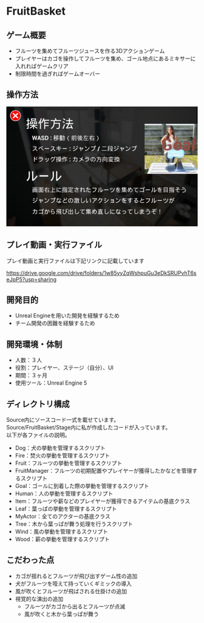 # FruitBasket
## ゲーム概要
- フルーツを集めてフルーツジュースを作る3Dアクションゲーム
- プレイヤーはカゴを操作してフルーツを集め、ゴール地点にあるミキサーに入れればゲームクリア
- 制限時間を過ぎればゲームオーバー

## 操作方法
![](https://github.com/RyoyaMaejima/Fruit_Basket/blob/main/ReadmeSrc/HowToPlay.png)

## プレイ動画・実行ファイル
プレイ動画と実行ファイルは下記リンクに記載しています  

https://drive.google.com/drive/folders/1w85yyZqWshpuGu3eDkSRUPvhT6seJpP5?usp=sharing

## 開発目的
- Unreal Engineを用いた開発を経験するため
- チーム開発の困難を経験するため

## 開発環境・体制
- 人数：３人
- 役割：プレイヤー、ステージ（自分）、UI
- 期間：３ヶ月
- 使用ツール：Unreal Engine 5

## ディレクトリ構成
Source内にソースコード一式を載せています。  
Source/FruitBasket/Stage内に私が作成したコードが入っています。  
以下が各ファイルの説明。

- Dog：犬の挙動を管理するスクリプト
- Fire：焚火の挙動を管理するスクリプト
- Fruit：フルーツの挙動を管理するスクリプト
- FruitManager：フルーツの初期配置やプレイヤーが獲得したかなどを管理するスクリプト
- Goal：ゴールに到着した際の挙動を管理するスクリプト
- Human：人の挙動を管理するスクリプト
- Item：フルーツや薪などのプレイヤーが獲得できるアイテムの基底クラス
- Leaf：葉っぱの挙動を管理するスクリプト
- MyActor：全てのアクターの基底クラス
- Tree：木から葉っぱが舞う処理を行うスクリプト
- Wind：風の挙動を管理するスクリプト
- Wood：薪の挙動を管理するスクリプト

## こだわった点
- カゴが揺れるとフルーツが飛び出すゲーム性の追加
- 犬がフルーツを咥えて持っていくギミックの導入
- 風が吹くとフルーツが飛ばされる仕掛けの追加
- 視覚的な演出の追加
  - フルーツがカゴから出るとフルーツが点滅
  - 風が吹くと木から葉っぱが舞う
